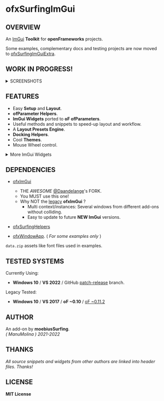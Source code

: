 ofxSurfingImGui
=============================

## OVERVIEW

An [ImGui](https://github.com/ocornut/imgui) **Toolkit** for **openFrameworks** projects.  

Some examples, complementary docs and testing projects are now moved to [ofxSurfingImGuiExtra](https://github.com/moebiussurfing/ofxSurfingImGuiExtra).  


## WORK IN PROGRESS!

<details>
  <summary>SCREENSHOTS</summary>
  <p>

[Examples Screenshots](https://github.com/moebiussurfing/ofxSurfingImGui/tree/master/Examples)  

#### Widgets & Layout Engine

![](https://github.com/moebiussurfing/ofxSurfingImGuiExtra/blob/master/readme_media/image/1_Widgets_Sliders2.PNG)  

#### Layout Presets Engine

![](https://github.com/moebiussurfing/ofxSurfingImGuiExtra/blob/master/readme_media/gif/3_0_Layout_Docking2.gif)  
  </p>
</details>


## FEATURES 

- Easy **Setup** and **Layout**.
- **ofParameter Helpers**.
- **ImGui Widgets** ported to **oF ofParameters**.
- Useful methods and snippets to speed-up layout and workflow.
- A **Layout Presets Engine**.
- **Docking Helpers**.
- Cool **Themes**.
- Mouse Wheel control.

<details>
  <summary>More ImGui Widgets</summary>
  <p>

  - Big Toggles and Buttons
  - Vertical and Horizontal Sliders
  - Range Sliders
  - Styled Knobs
  - Inactive, hidden or locked styles
  - Hide labels and values
  - DearWidgets
  - Gradient Color Designer
  - Matrix Selectors
  - Progress bars and waiting spinners
  - Files Browser
  - Curve Editors
  - Bubbles Notifier System
  </p>
</details>


## DEPENDENCIES
* [ofxImGui](https://github.com/Daandelange/ofxImGui/)  
  - THE _AWESOME_ [@Daandelange](https://github.com/Daandelange)'s FORK.
  - You MUST use this one!  
  - Why NOT the [legacy](https://github.com/jvcleave/ofxImGui) **ofxImGui** ? 
    - Multi context/instances: Several windows from different add-ons without colliding.  
    - Easy to update to future **NEW ImGui** versions.  

* [ofxSurfingHelpers](https://github.com/moebiussurfing/ofxSurfingHelpers)
* [ofxWindowApp](https://github.com/moebiussurfing/ofxWindowApp). ( _For some examples only_ )

`data.zip` assets like font files used in examples.  


## TESTED SYSTEMS

Currently Using:  
- **Windows 10** / **VS 2022** / GitHub [patch-release](https://github.com/openframeworks/openFrameworks/tree/patch-release) branch.  

Legacy Tested:  
- **Windows 10** / **VS 2017** / **oF ~0.10** / [oF ~0.11.2](https://github.com/openframeworks/openFrameworks/releases/download/0.11.2/of_v0.11.2_vs2017_release.zip)


## AUTHOR
An add-on by **moebiusSurfing**.  
*( ManuMolina ) 2021-2022*  


## THANKS
_All source snippets and widgets from other authors are linked into header files. Thanks!_


## LICENSE
**MIT License**
